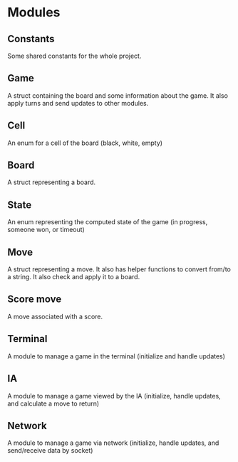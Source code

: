 # Modules

## Constants

Some shared constants for the whole project.

## Game

A struct containing the board and some information about the game.
It also apply turns and send updates to other modules.

## Cell

An enum for a cell of the board (black, white, empty)

## Board

A struct representing a board.

## State

An enum representing the computed state of the game (in progress, someone won, or timeout)

## Move

A struct representing a move.
It also has helper functions to convert from/to a string.
It also check and apply it to a board.

## Score move

A move associated with a score.

## Terminal

A module to manage a game in the terminal (initialize and handle updates)

## IA

A module to manage a game viewed by the IA (initialize, handle updates, and calculate a move to return)

## Network

A module to manage a game via network (initialize, handle updates, and send/receive data by socket)
